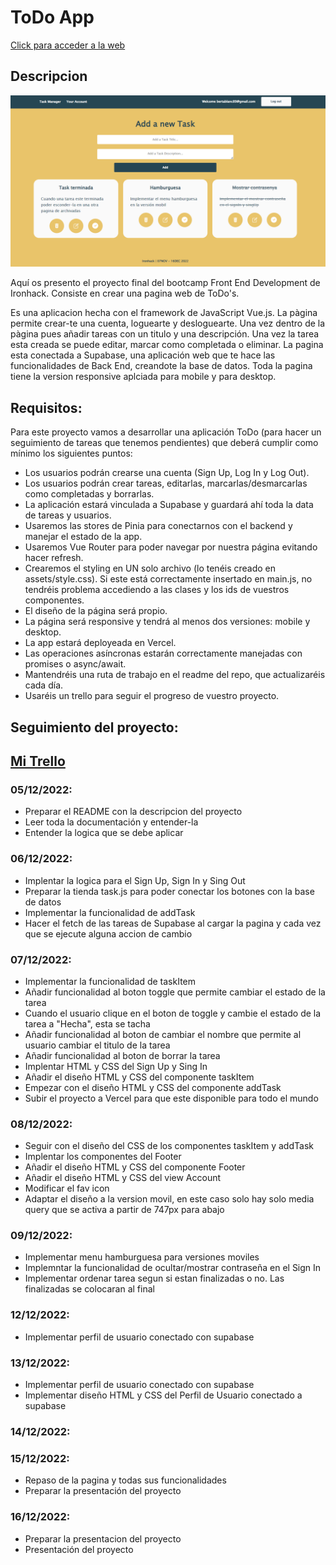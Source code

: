 
# **ToDo App**

[Click para acceder a la web](https://final-project-glgj6lj0j-bertablancpastor.vercel.app/auth/login)

## Descripcion

![Pagina Home](/public/buttons/Captura.PNG)

Aquí os presento el proyecto final del bootcamp Front End Development de Ironhack. Consiste en crear una pagina web de ToDo's.

Es una aplicacion hecha con el framework de JavaScript Vue.js. La pàgina permite crear-te una cuenta, loguearte y desloguearte.
Una vez dentro de la pàgina pues añadir tareas con un titulo y una descripción. Una vez la tarea esta creada se puede editar, marcar como completada o eliminar. 
La pagina esta conectada a Supabase, una aplicación web que te hace las funcionalidades de Back End, creandote la base de datos.
Toda la pagina tiene la version responsive aplciada para mobile  y para desktop.

## Requisitos:

Para este proyecto vamos a desarrollar una aplicación ToDo (para hacer un seguimiento de tareas que tenemos pendientes) que deberá cumplir como mínimo los siguientes puntos:
* Los usuarios podrán crearse una cuenta (Sign Up, Log In y Log Out).
* Los usuarios podrán crear tareas, editarlas, marcarlas/desmarcarlas como completadas y borrarlas.
* La aplicación estará vinculada a Supabase y guardará ahí toda la data de tareas y usuarios.
* Usaremos las stores de Pinia para conectarnos con el backend y manejar el estado de la app.
* Usaremos Vue Router para poder navegar por nuestra página evitando hacer refresh.
* Crearemos el styling en UN solo archivo (lo tenéis creado en assets/style.css). Si este está correctamente insertado en main.js, no tendréis problema accediendo a las clases y los ids de vuestros componentes.
* El diseño de la página será propio.
* La página será responsive y tendrá al menos dos versiones: mobile y desktop.
* La app estará deployeada en Vercel.
* Las operaciones asíncronas estarán correctamente manejadas con promises o async/await.
* Mantendréis una ruta de trabajo en el readme del repo, que actualizaréis cada día.
* Usaréis un trello para seguir el progreso de vuestro proyecto.

## Seguimiento del proyecto:
## [Mi Trello](https://trello.com/b/NkJzfJXW/final-project)

### 05/12/2022:
* Preparar el README con la descripcion del proyecto
* Leer toda la documentación y entender-la
* Entender la logica que se debe aplicar

### 06/12/2022:
* Implentar la logica para el Sign Up, Sign In y Sing Out
* Preparar la tienda task.js para poder conectar los botones con la base de datos
* Implementar la funcionalidad de addTask 
* Hacer el fetch de las tareas de Supabase al cargar la pagina y cada vez que se ejecute alguna accion de cambio

### 07/12/2022:
* Implementar la funcionalidad de taskItem
* Añadir funcionalidad al boton toggle que permite cambiar el estado de la tarea
* Cuando el usuario clique en el boton de toggle y cambie el estado de la tarea a "Hecha", esta se tacha
* Añadir funcionalidad al boton de cambiar el nombre que permite al usuario cambiar el titulo de la tarea
* Añadir funcionalidad al boton de borrar la tarea
* Implentar HTML y CSS del Sign Up y Sing In
* Añadir el diseño HTML y CSS del componente taskItem
* Empezar con el diseño HTML y CSS del componente addTask
* Subir el proyecto a Vercel para que este disponible para todo el mundo

### 08/12/2022:
* Seguir con el diseño del CSS de los componentes taskItem y addTask
* Implentar los componentes del Footer
* Añadir el diseño HTML y CSS del componente Footer
* Añadir el diseño HTML y CSS del view Account
* Modificar el fav icon
* Adaptar el diseño a la version movil, en este caso solo hay solo media query que se activa a partir de 747px para abajo

### 09/12/2022:
* Implementar menu hamburguesa para versiones moviles
* Implemntar la funcionalidad de ocultar/mostrar contraseña en el Sign In
* Implementar ordenar tarea segun si estan finalizadas o no. Las finalizadas se colocaran al final

### 12/12/2022:
* Implementar perfil de usuario conectado con supabase

### 13/12/2022:
* Implementar perfil de usuario conectado con supabase
* Implementar diseño HTML y CSS del Perfil de Usuario conectado a supabase

### 14/12/2022:

### 15/12/2022:
* Repaso de la pagina y todas sus funcionalidades
* Preparar la presentación del proyecto

### 16/12/2022:
* Preparar la presentacion del proyecto
* Presentación del proyecto